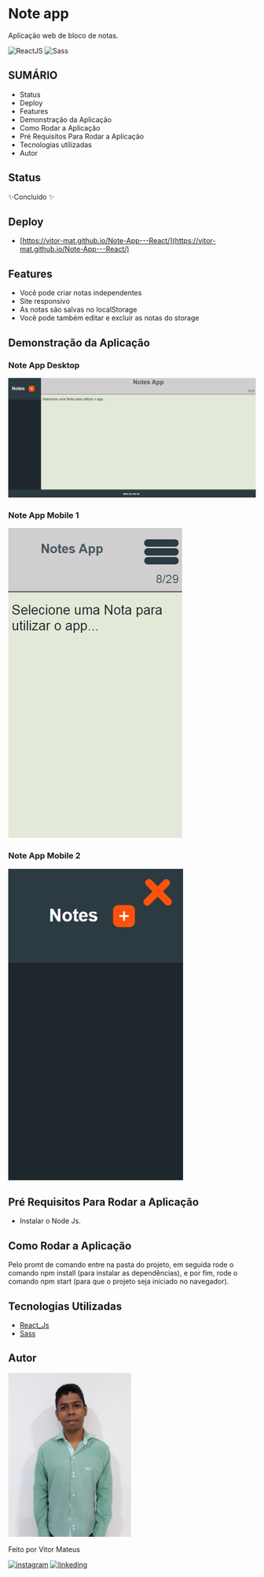 # Note app

Aplicação web de bloco de notas.

![ReactJS](https://img.shields.io/badge/React-20232A?style=for-the-badge&logo=react&logoColor=61DAFB) ![Sass](https://img.shields.io/badge/Sass-CC6699?style=for-the-badge&logo=sass&logoColor=white)

## SUMÁRIO

- Status
- Deploy
- Features
- Demonstração da Aplicação
- Como Rodar a Aplicação
- Pré Requisitos Para Rodar a Aplicação
- Tecnologias utilizadas
- Autor

## Status

✨Concluído ✨

## Deploy

- [https://vitor-mat.github.io/Note-App---React/](https://vitor-mat.github.io/Note-App---React/)

## Features

- Você pode criar notas independentes
- Site responsivo
- As notas são salvas no localStorage
- Você pode também editar e excluir as notas do storage

## Demonstração da Aplicação

### Note App Desktop

<img alt="kanban desktop image" src="./readme_files/note_app_desktop.png"/>

### Note App Mobile 1

<img alt="kanban desktop image" src="./readme_files/note_app_mobile_1.png"/>

### Note App Mobile 2

<img alt="kanban desktop image" src="./readme_files/note_app_mobile_2.png"/>

## Pré Requisitos Para Rodar a Aplicação

- Instalar o Node Js.

## Como Rodar a Aplicação

Pelo promt de comando entre na pasta do projeto, em seguida rode o comando npm install (para instalar as dependências), e por fim, rode o comando npm start (para que o projeto seja iniciado no navegador).


## Tecnologias Utilizadas

- [React_Js](https://pt-br.reactjs.org/docs/getting-started.html)
- [Sass](https://sass-lang.com/documentation)

## Autor

<img alt="author photo" src="./readme_files/vitor.jpg" width="250">

Feito por Vitor Mateus

[![instagram](https://img.shields.io/badge/Instagram-E4405F?style=for-the-badge&logo=instagram&logoColor=white)](https://www.instagram.com/vitor_dev_/) [![linkeding](https://img.shields.io/badge/LinkedIn-0077B5?style=for-the-badge&logo=linkedin&logoColor=white)](https://www.linkedin.com/in/vitor-mateus-2a42461a2/)
